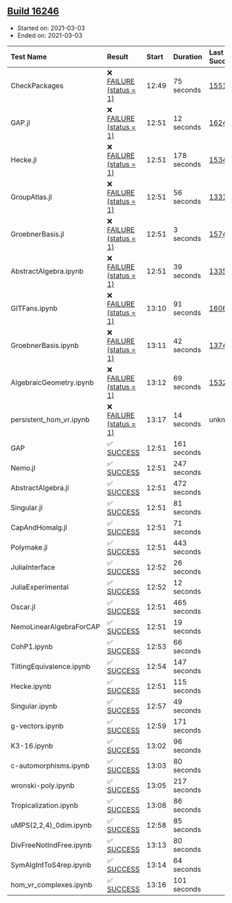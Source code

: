 ## [Build 16246](https://oscarci.mathematik.uni-kl.de/job/oscar/16246/)

* Started on: 2021-03-03
* Ended on: 2021-03-03

| Test Name    | Result | Start | Duration | Last Success | First Failure |
|:-------------|:-------|:------|:---------|:-------------|:--------------|
| CheckPackages | ❌ [FAILURE (status = 1)](https://oscarci.mathematik.uni-kl.de/job/oscar/16246/artifact/logs/build-16246/CheckPackages.log) | 12:49 | 75 seconds | [15514](https://oscarci.mathematik.uni-kl.de/job/oscar/15514/) | [15515](https://oscarci.mathematik.uni-kl.de/job/oscar/15515/) |
| GAP.jl | ❌ [FAILURE (status = 1)](https://oscarci.mathematik.uni-kl.de/job/oscar/16246/artifact/logs/build-16246/GAP.jl.log) | 12:51 | 12 seconds | [16242](https://oscarci.mathematik.uni-kl.de/job/oscar/16242/) | [16243](https://oscarci.mathematik.uni-kl.de/job/oscar/16243/) |
| Hecke.jl | ❌ [FAILURE (status = 1)](https://oscarci.mathematik.uni-kl.de/job/oscar/16246/artifact/logs/build-16246/Hecke.jl.log) | 12:51 | 178 seconds | [15344](https://oscarci.mathematik.uni-kl.de/job/oscar/15344/) | [15348](https://oscarci.mathematik.uni-kl.de/job/oscar/15348/) |
| GroupAtlas.jl | ❌ [FAILURE (status = 1)](https://oscarci.mathematik.uni-kl.de/job/oscar/16246/artifact/logs/build-16246/GroupAtlas.jl.log) | 12:51 | 56 seconds | [13311](https://oscarci.mathematik.uni-kl.de/job/oscar/13311/) | [13312](https://oscarci.mathematik.uni-kl.de/job/oscar/13312/) |
| GroebnerBasis.jl | ❌ [FAILURE (status = 1)](https://oscarci.mathematik.uni-kl.de/job/oscar/16246/artifact/logs/build-16246/GroebnerBasis.jl.log) | 12:51 | 3 seconds | [15745](https://oscarci.mathematik.uni-kl.de/job/oscar/15745/) | [15746](https://oscarci.mathematik.uni-kl.de/job/oscar/15746/) |
| AbstractAlgebra.ipynb | ❌ [FAILURE (status = 1)](https://oscarci.mathematik.uni-kl.de/job/oscar/16246/artifact/logs/build-16246/AbstractAlgebra.ipynb.log) | 12:51 | 39 seconds | [13355](https://oscarci.mathematik.uni-kl.de/job/oscar/13355/) | [13356](https://oscarci.mathematik.uni-kl.de/job/oscar/13356/) |
| GITFans.ipynb | ❌ [FAILURE (status = 1)](https://oscarci.mathematik.uni-kl.de/job/oscar/16246/artifact/logs/build-16246/GITFans.ipynb.log) | 13:10 | 91 seconds | [16068](https://oscarci.mathematik.uni-kl.de/job/oscar/16068/) | [16069](https://oscarci.mathematik.uni-kl.de/job/oscar/16069/) |
| GroebnerBasis.ipynb | ❌ [FAILURE (status = 1)](https://oscarci.mathematik.uni-kl.de/job/oscar/16246/artifact/logs/build-16246/GroebnerBasis.ipynb.log) | 13:11 | 42 seconds | [13748](https://oscarci.mathematik.uni-kl.de/job/oscar/13748/) | [13749](https://oscarci.mathematik.uni-kl.de/job/oscar/13749/) |
| AlgebraicGeometry.ipynb | ❌ [FAILURE (status = 1)](https://oscarci.mathematik.uni-kl.de/job/oscar/16246/artifact/logs/build-16246/AlgebraicGeometry.ipynb.log) | 13:12 | 69 seconds | [15322](https://oscarci.mathematik.uni-kl.de/job/oscar/15322/) | [15323](https://oscarci.mathematik.uni-kl.de/job/oscar/15323/) |
| persistent_hom_vr.ipynb | ❌ [FAILURE (status = 1)](https://oscarci.mathematik.uni-kl.de/job/oscar/16246/artifact/logs/build-16246/persistent_hom_vr.ipynb.log) | 13:17 | 14 seconds | unknown | unknown |
| GAP | ✅ [SUCCESS](https://oscarci.mathematik.uni-kl.de/job/oscar/16246/artifact/logs/build-16246/GAP.log) | 12:51 | 161 seconds |  |  |
| Nemo.jl | ✅ [SUCCESS](https://oscarci.mathematik.uni-kl.de/job/oscar/16246/artifact/logs/build-16246/Nemo.jl.log) | 12:51 | 247 seconds |  |  |
| AbstractAlgebra.jl | ✅ [SUCCESS](https://oscarci.mathematik.uni-kl.de/job/oscar/16246/artifact/logs/build-16246/AbstractAlgebra.jl.log) | 12:51 | 472 seconds |  |  |
| Singular.jl | ✅ [SUCCESS](https://oscarci.mathematik.uni-kl.de/job/oscar/16246/artifact/logs/build-16246/Singular.jl.log) | 12:51 | 81 seconds |  |  |
| CapAndHomalg.jl | ✅ [SUCCESS](https://oscarci.mathematik.uni-kl.de/job/oscar/16246/artifact/logs/build-16246/CapAndHomalg.jl.log) | 12:51 | 71 seconds |  |  |
| Polymake.jl | ✅ [SUCCESS](https://oscarci.mathematik.uni-kl.de/job/oscar/16246/artifact/logs/build-16246/Polymake.jl.log) | 12:51 | 443 seconds |  |  |
| JuliaInterface | ✅ [SUCCESS](https://oscarci.mathematik.uni-kl.de/job/oscar/16246/artifact/logs/build-16246/JuliaInterface.log) | 12:52 | 26 seconds |  |  |
| JuliaExperimental | ✅ [SUCCESS](https://oscarci.mathematik.uni-kl.de/job/oscar/16246/artifact/logs/build-16246/JuliaExperimental.log) | 12:52 | 12 seconds |  |  |
| Oscar.jl | ✅ [SUCCESS](https://oscarci.mathematik.uni-kl.de/job/oscar/16246/artifact/logs/build-16246/Oscar.jl.log) | 12:51 | 465 seconds |  |  |
| NemoLinearAlgebraForCAP | ✅ [SUCCESS](https://oscarci.mathematik.uni-kl.de/job/oscar/16246/artifact/logs/build-16246/NemoLinearAlgebraForCAP.log) | 12:51 | 19 seconds |  |  |
| CohP1.ipynb | ✅ [SUCCESS](https://oscarci.mathematik.uni-kl.de/job/oscar/16246/artifact/logs/build-16246/CohP1.ipynb.log) | 12:53 | 66 seconds |  |  |
| TiltingEquivalence.ipynb | ✅ [SUCCESS](https://oscarci.mathematik.uni-kl.de/job/oscar/16246/artifact/logs/build-16246/TiltingEquivalence.ipynb.log) | 12:54 | 147 seconds |  |  |
| Hecke.ipynb | ✅ [SUCCESS](https://oscarci.mathematik.uni-kl.de/job/oscar/16246/artifact/logs/build-16246/Hecke.ipynb.log) | 12:51 | 115 seconds |  |  |
| Singular.ipynb | ✅ [SUCCESS](https://oscarci.mathematik.uni-kl.de/job/oscar/16246/artifact/logs/build-16246/Singular.ipynb.log) | 12:57 | 49 seconds |  |  |
| g-vectors.ipynb | ✅ [SUCCESS](https://oscarci.mathematik.uni-kl.de/job/oscar/16246/artifact/logs/build-16246/g-vectors.ipynb.log) | 12:59 | 171 seconds |  |  |
| K3-16.ipynb | ✅ [SUCCESS](https://oscarci.mathematik.uni-kl.de/job/oscar/16246/artifact/logs/build-16246/K3-16.ipynb.log) | 13:02 | 96 seconds |  |  |
| c-automorphisms.ipynb | ✅ [SUCCESS](https://oscarci.mathematik.uni-kl.de/job/oscar/16246/artifact/logs/build-16246/c-automorphisms.ipynb.log) | 13:03 | 80 seconds |  |  |
| wronski-poly.ipynb | ✅ [SUCCESS](https://oscarci.mathematik.uni-kl.de/job/oscar/16246/artifact/logs/build-16246/wronski-poly.ipynb.log) | 13:05 | 217 seconds |  |  |
| Tropicalization.ipynb | ✅ [SUCCESS](https://oscarci.mathematik.uni-kl.de/job/oscar/16246/artifact/logs/build-16246/Tropicalization.ipynb.log) | 13:08 | 86 seconds |  |  |
| uMPS(2,2,4)_0dim.ipynb | ✅ [SUCCESS](https://oscarci.mathematik.uni-kl.de/job/oscar/16246/artifact/logs/build-16246/uMPS-2-2-4-_0dim.ipynb.log) | 12:58 | 85 seconds |  |  |
| DivFreeNotIndFree.ipynb | ✅ [SUCCESS](https://oscarci.mathematik.uni-kl.de/job/oscar/16246/artifact/logs/build-16246/DivFreeNotIndFree.ipynb.log) | 13:13 | 80 seconds |  |  |
| SymAlgIntToS4rep.ipynb | ✅ [SUCCESS](https://oscarci.mathematik.uni-kl.de/job/oscar/16246/artifact/logs/build-16246/SymAlgIntToS4rep.ipynb.log) | 13:14 | 64 seconds |  |  |
| hom_vr_complexes.ipynb | ✅ [SUCCESS](https://oscarci.mathematik.uni-kl.de/job/oscar/16246/artifact/logs/build-16246/hom_vr_complexes.ipynb.log) | 13:16 | 101 seconds |  |  |
